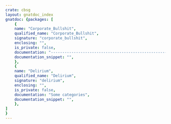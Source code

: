 ```yaml
---
crate: cbsg
layout: gnatdoc_index
gnatdoc: {packages: [
    {
    name: "Corporate_Bullshit",
    qualified_name: "Corporate_Bullshit",
    signature: "corporate_bullshit",
    enclosing: "",
    is_private: false,
    documentation: "-----------------------------------------------------------------------\n  The Corporate Bullshit Generator (CBSG)\n\n  Sources:\n\n  - personal notes from long years of professional experience\n  - new words from the Internet by feeding a search\n      engine with sentences of the generator\n  - very valuable, appreciated and proactive contributions\n      from my colleagues and friends, especially:\n        Mili Eppler, Nigel Findlater, Emilio Nualart,\n        Bernhard Maertl, Paul Della Marta, Georges Modol,\n        Andrew Fox, Kurt Dickmann, Georg Bauhaus, Frederic Praca,\n        David Malinge\n  - high-level, responsive empowerments by Ludovic Brenta\n\n  Legal licensing note:\n\n  Copyright (c) Gautier de Montmollin 2006 .. 2019\n  CH-8810 Horgen\n  SWITZERLAND\n\n  Permission is hereby granted, free of charge, to any person obtaining a copy\n  of this software and associated documentation files (the \"Software\"), to deal\n  in the Software without restriction, including without limitation the rights\n  to use, copy, modify, merge, publish, distribute, sublicense, and/or sell\n  copies of the Software, and to permit persons to whom the Software is\n  furnished to do so, subject to the following conditions:\n\n  The above copyright notice and this permission notice shall be included in\n  all copies or substantial portions of the Software.\n\n  THE SOFTWARE IS PROVIDED \"AS IS\", WITHOUT WARRANTY OF ANY KIND, EXPRESS OR\n  IMPLIED, INCLUDING BUT NOT LIMITED TO THE WARRANTIES OF MERCHANTABILITY,\n  FITNESS FOR A PARTICULAR PURPOSE AND NONINFRINGEMENT. IN NO EVENT SHALL THE\n  AUTHORS OR COPYRIGHT HOLDERS BE LIABLE FOR ANY CLAIM, DAMAGES OR OTHER\n  LIABILITY, WHETHER IN AN ACTION OF CONTRACT, TORT OR OTHERWISE, ARISING FROM,\n  OUT OF OR IN CONNECTION WITH THE SOFTWARE OR THE USE OR OTHER DEALINGS IN\n  THE SOFTWARE.\n\n  NB: this is the MIT License, as found 12-Sep-2007 on the site\n  http://www.opensource.org/licenses/mit-license.php\n-----------------------------------------------------------------------\n\n@formal Paragraph_Mark\n@formal Paragraph_End_Mark\n@formal Dialog_Mark",
    documentation_snippet: "",
    },
    {
    name: "Delirium",
    qualified_name: "Delirium",
    signature: "delirium",
    enclosing: "",
    is_private: false,
    documentation: "Some categories",
    documentation_snippet: "",
    },
]
}
---
```

